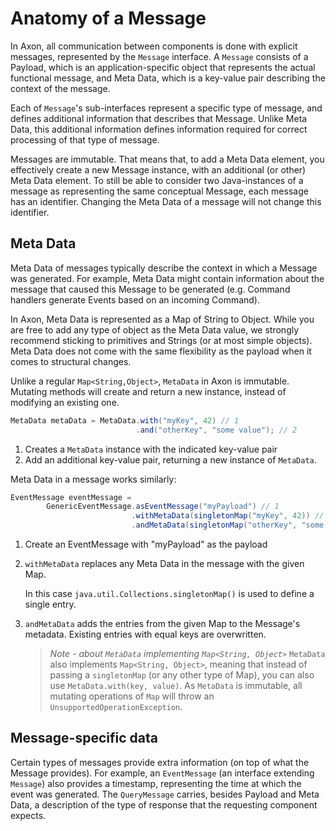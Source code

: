 # Anatomy of a Message

In Axon, all communication between components is done with explicit messages, represented by the `Message` interface. A `Message` consists of a Payload, which is an application-specific object that represents the actual functional message, and Meta Data, which is a key-value pair describing the context of the message.

Each of `Message`'s sub-interfaces represent a specific type of message, and defines additional information that describes that Message. Unlike Meta Data, this additional information defines information required for correct processing of that type of message.

Messages are immutable. That means that, to add a Meta Data element, you effectively create a new Message instance, with an additional \(or other\) Meta Data element. To still be able to consider two Java-instances of a message as representing the same conceptual Message, each message has an identifier. Changing the Meta Data of a message will not change this identifier.

## Meta Data

Meta Data of messages typically describe the context in which a Message was generated. For example, Meta Data might contain information about the message that caused this Message to be generated \(e.g. Command handlers generate Events based on an incoming Command\).

In Axon, Meta Data is represented as a Map of String to Object. While you are free to add any type of object as the Meta Data value, we strongly recommend sticking to primitives and Strings \(or at most simple objects\). Meta Data does not come with the same flexibility as the payload when it comes to structural changes.

Unlike a regular `Map<String,Object>`, `MetaData` in Axon is immutable. Mutating methods will create and return a new instance, instead of modifying an existing one.

```java
MetaData metaData = MetaData.with("myKey", 42) // 1
                            .and("otherKey", "some value"); // 2
```

1. Creates a `MetaData` instance with the indicated key-value pair
2. Add an additional key-value pair, returning a new instance of `MetaData`.

Meta Data in a message works similarly:

```java
EventMessage eventMessage = 
        GenericEventMessage.asEventMessage("myPayload") // 1
                           .withMetaData(singletonMap("myKey", 42)) // 2
                           .andMetaData(singletonMap("otherKey", "some value")); // 2
```

1. Create an EventMessage with "myPayload" as the payload
2. `withMetaData` replaces any Meta Data in the message with the given Map. 

    In this case `java.util.Collections.singletonMap()` is used to define a single entry.

3. `andMetaData` adds the entries from the given Map to the Message's metadata. Existing entries with equal keys are overwritten.

   > _Note - about `MetaData` implementing `Map<String, Object>`_ `MetaData` also implements `Map<String, Object>`, meaning that instead of passing a `singletonMap` \(or any other type of Map\), you can also use `MetaData.with(key, value)`. As `MetaData` is immutable, all mutating operations of `Map` will throw an `UnsupportedOperationException`.

## Message-specific data

Certain types of messages provide extra information \(on top of what the Message provides\). For example, an `EventMessage` \(an interface extending `Message`\) also provides a timestamp, representing the time at which the event was generated. The `QueryMessage` carries, besides Payload and Meta Data, a description of the type of response that the requesting component expects.

